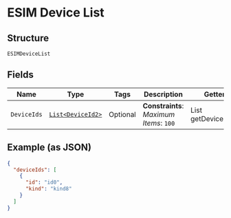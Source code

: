 
# ESIM Device List

## Structure

`ESIMDeviceList`

## Fields

| Name | Type | Tags | Description | Getter | Setter |
|  --- | --- | --- | --- | --- | --- |
| `DeviceIds` | [`List<DeviceId2>`](../../doc/models/device-id-2.md) | Optional | **Constraints**: *Maximum Items*: `100` | List<DeviceId2> getDeviceIds() | setDeviceIds(List<DeviceId2> deviceIds) |

## Example (as JSON)

```json
{
  "deviceIds": [
    {
      "id": "id0",
      "kind": "kind8"
    }
  ]
}
```

